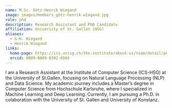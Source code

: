 ```yaml
---
name: M.Sc. Götz-Henrik Wiegand
image: images/members_götz-henrik-wiegand.jpg
role: phd
description: Research Assistant and PhD Candidate
affiliation: University of St. Gallen (HSG)
aliases:
  - G-H. Wiegand
  - Henrik Wiegand
links:
  home-page: https://ics.unisg.ch/the-institute/about-us/team/detail/person-id/70e7f536-4f70-4bf1-b4ad-189c922d43dc/
  orcid: 0009-0009-0392-056X
---
```


I am a Research Assistant at the Institute of Computer Science (ICS-HSG) at the University of St.Gallen, focusing on Natural Language Processing (NLP) and Data Science. My academic journey includes a Master’s degree in Computer Science from Hochschule Karlsruhe, where I specialized in Machine Learning and Deep Learning. Currently, I am pursuing a Ph.D. in colaboration with the University of St. Gallen and University of Konstanz.